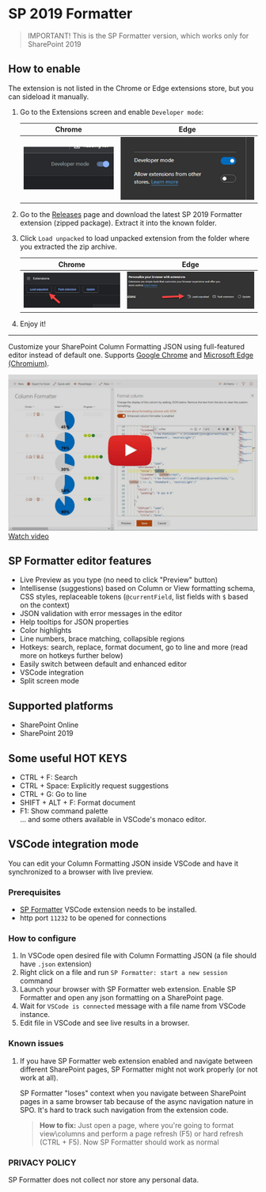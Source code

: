 # SP 2019 Formatter

> IMPORTANT! This is the SP Formatter version, which works only for SharePoint 2019
>
## How to enable

The extension is not listed in the Chrome or Edge extensions store, but you can sideload it manually.

1. Go to the Extensions screen and enable `Developer mode`:

    Chrome            |  Edge
    :-------------------------:|:-------------------------:
    ![dev chrome](./img/dev-mode-chrome.jpg)  |  ![dev edge](./img/dev-mode-edge.jpg)

2. Go to the [Releases]() page and download the latest SP 2019 Formatter extension (zipped package). Extract it into the known folder.

3. Click `Load unpacked` to load unpacked extension from the folder where you extracted the zip archive.

    Chrome            |  Edge
    :-------------------------:|:-------------------------:
    ![dev chrome](./img/load-chrome.jpg)  |  ![dev edge](./img/load-edge.jpg)

4. Enjoy it!

---

Customize your SharePoint Column Formatting JSON using full-featured editor instead of default one. Supports [Google Chrome](https://chrome.google.com/webstore/detail/sp-formatter/fmeihfaddhdkoogipahfcjlicglflkhg?hl=en) and [Microsoft Edge (Chromium)](https://microsoftedge.microsoft.com/addons/detail/sp-formatter/eenbldkdgbfcfachaccldfgiajgjmjhi?hl=en-US).

[![youtube video](web-extension/app/icons/column-formatter-yt.jpg)](https://youtu.be/xnyiDdLKWOA)
[Watch video](https://youtu.be/xnyiDdLKWOA)

## SP Formatter editor features

- Live Preview as you type (no need to click "Preview" button)
- Intellisense (suggestions) based on Column or View formatting schema, CSS styles, replaceable tokens (`@currentField`, list fields with `$` based on the context)
- JSON validation with error messages in the editor
- Help tooltips for JSON properties
- Color highlights
- Line numbers, brace matching, collapsible regions
- Hotkeys: search, replace, format document, go to line and more (read more on hotkeys further below)
- Easily switch between default and enhanced editor
- VSCode integration
- Split screen mode

## Supported platforms

- SharePoint Online
- SharePoint 2019

## Some useful HOT KEYS

- CTRL + F: Search  
- CTRL + Space: Explicitly request suggestions  
- CTRL + G: Go to line  
- SHIFT + ALT + F: Format document  
- F1: Show command palette  
 ... and some others available in VSCode's monaco editor.

## VSCode integration mode

You can edit your Column Formatting JSON inside VSCode and have it synchronized to a browser with live preview.

### Prerequisites

- [SP Formatter](https://marketplace.visualstudio.com/items?itemName=s-kainet.sp-formatter) VSCode extension needs to be installed.
- http port `11232` to be opened for connections

### How to configure

1. In VSCode open desired file with Column Formatting JSON (a file should have `.json` extension)
2. Right click on a file and run `SP Formatter: start a new session` command
3. Launch your browser with SP Formatter web extension. Enable SP Formatter and open any json formatting on a SharePoint page.
4. Wait for `VSCode is connected` message with a file name from VSCode instance.
5. Edit file in VSCode and see live results in a browser.

### Known issues

1. If you have SP Formatter web extension enabled and navigate between different SharePoint pages, SP Formatter might not work properly (or not work at all).  

    SP Formatter "loses" context when you navigate between SharePoint pages in a same browser tab because of the async navigation nature in SPO. It's hard to track such navigation from the extension code.

    > **How to fix:** Just open a page, where you're going to format view\columns and perform a page refresh (F5) or hard refresh (CTRL + F5). Now SP Formatter should work as normal

### PRIVACY POLICY  

SP Formatter does not collect nor store any personal data.
